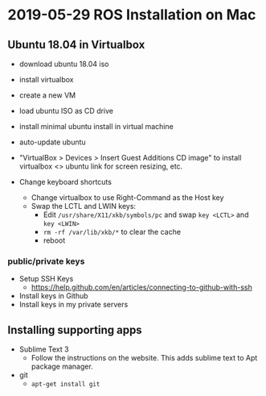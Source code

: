 # 2019-05-29 ROS Installation on Mac

## Ubuntu 18.04 in Virtualbox

* download ubuntu 18.04 iso
* install virtualbox
* create a new VM
* load ubuntu ISO as CD drive
* install minimal ubuntu install in virtual machine
* auto-update ubuntu
* "VirtualBox > Devices > Insert Guest Additions CD image" to install virtualbox <> ubuntu link for screen resizing, etc.

* Change keyboard shortcuts
	* Change virtualbox to use Right-Command as the Host key
	* Swap the LCTL and LWIN keys:
		* Edit `/usr/share/X11/xkb/symbols/pc` and swap `key <LCTL>` and `key <LWIN> `
		* `rm -rf /var/lib/xkb/*` to clear the cache
		* reboot

### public/private keys

* Setup SSH Keys 
    * https://help.github.com/en/articles/connecting-to-github-with-ssh
* Install keys in Github
* Install keys in my private servers

## Installing supporting apps

* Sublime Text 3
	* Follow the instructions on the website. This adds sublime text to Apt package manager.
* git
	* `apt-get install git`

